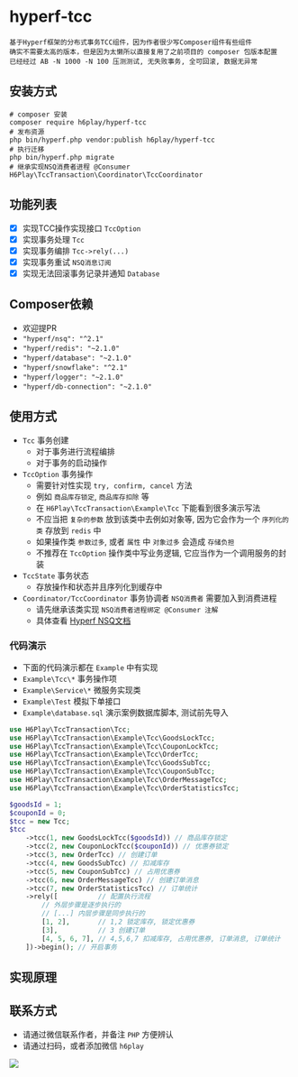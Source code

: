 # hyperf-tcc

    基于Hyperf框架的分布式事务TCC组件，因为作者很少写Composer组件有些组件
    确实不需要太高的版本，但是因为太懒所以直接复用了之前项目的 composer 包版本配置
    已经经过 AB -N 1000 -N 100 压测测试, 无失败事务, 全可回滚, 数据无异常
    
## 安装方式

    # composer 安装
    composer require h6play/hyperf-tcc
    # 发布资源
    php bin/hyperf.php vendor:publish h6play/hyperf-tcc
    # 执行迁移
    php bin/hyperf.php migrate
    # 继承实现NSQ消费者进程 @Consumer
    H6Play\TccTransaction\Coordinator\TccCoordinator

## 功能列表

 - [X] 实现TCC操作实现接口 `TccOption`
 - [X] 实现事务处理 `Tcc`
 - [X] 实现事务编排 `Tcc->rely(...)`
 - [X] 实现事务重试 `NSQ消息订阅`
 - [X] 实现无法回滚事务记录并通知 `Database`

## Composer依赖

 - 欢迎提PR
 - `"hyperf/nsq": "^2.1"`
 - `"hyperf/redis": "~2.1.0"`
 - `"hyperf/database": "~2.1.0"`
 - `"hyperf/snowflake": "^2.1"`
 - `"hyperf/logger": "~2.1.0"`
 - `"hyperf/db-connection": "~2.1.0"`

## 使用方式

 - `Tcc` 事务创建
    - 对于事务进行流程编排
    - 对于事务的启动操作
 - `TccOption` 事务操作
    - 需要针对性实现 `try, confirm, cancel` 方法
    - 例如 `商品库存锁定`,  `商品库存扣除` 等
    - 在 `H6Play\TccTransaction\Example\Tcc` 下能看到很多演示写法
    - 不应当把 `复杂的参数` 放到该类中去例如对象等, 因为它会作为一个 `序列化的类` 存放到 `redis` 中
    - 如果操作类 `参数过多`, 或者 `属性` 中 `对象过多` 会造成 `存储负担`
    - 不推荐在 `TccOption` 操作类中写业务逻辑, 它应当作为一个调用服务的封装
 - `TccState` 事务状态
    - 存放操作和状态并且序列化到缓存中
 - `Coordinator/TccCoordinator` 事务协调者 `NSQ消费者` 需要加入到消费进程
    - 请先继承该类实现 `NSQ消费者进程绑定 @Consumer 注解`
    - 具体查看 [Hyperf NSQ文档](https://hyperf.wiki/2.0/#/zh-cn/nsq)

### 代码演示

 - 下面的代码演示都在 `Example` 中有实现
 - `Example\Tcc\*` 事务操作项
 - `Example\Service\*` 微服务实现类
 - `Example\Test` 模拟下单接口
 - `Example\database.sql` 演示案例数据库脚本, 测试前先导入

```php
use H6Play\TccTransaction\Tcc;
use H6Play\TccTransaction\Example\Tcc\GoodsLockTcc;
use H6Play\TccTransaction\Example\Tcc\CouponLockTcc;
use H6Play\TccTransaction\Example\Tcc\OrderTcc;
use H6Play\TccTransaction\Example\Tcc\GoodsSubTcc;
use H6Play\TccTransaction\Example\Tcc\CouponSubTcc;
use H6Play\TccTransaction\Example\Tcc\OrderMessageTcc;
use H6Play\TccTransaction\Example\Tcc\OrderStatisticsTcc;

$goodsId = 1;
$couponId = 0;
$tcc = new Tcc;
$tcc
    ->tcc(1, new GoodsLockTcc($goodsId)) // 商品库存锁定
    ->tcc(2, new CouponLockTcc($couponId)) // 优惠券锁定
    ->tcc(3, new OrderTcc) // 创建订单
    ->tcc(4, new GoodsSubTcc) // 扣减库存
    ->tcc(5, new CouponSubTcc) // 占用优惠券
    ->tcc(6, new OrderMessageTcc) // 创建订单消息
    ->tcc(7, new OrderStatisticsTcc) // 订单统计
    ->rely([          // 配置执行流程
        // 外层步骤是逐步执行的
        // [...] 内层步骤是同步执行的
        [1, 2],       // 1,2 锁定库存, 锁定优惠券
        [3],          // 3 创建订单
        [4, 5, 6, 7], // 4,5,6,7 扣减库存, 占用优惠券, 订单消息, 订单统计
    ])->begin(); // 开启事务
```

## 实现原理

## 联系方式
 
 - 请通过微信联系作者，并备注 `PHP` 方便辨认
 - 请通过扫码，或者添加微信 `h6play`
 
 ![](https://github.com/h6play/hyperf-tcc/blob/main/wx.png?raw=true)